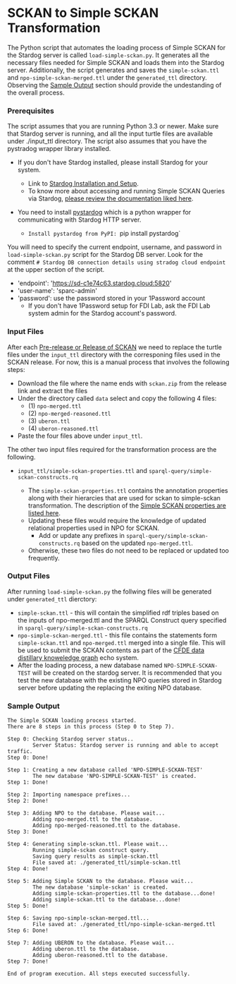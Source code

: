 # SCKAN to Simple SCKAN Transformation

The Python script that automates the loading process of Simple SCKAN for the Stardog server is called `load-simple-sckan.py`. It generates all the necessary files needed for Simple SCKAN and loads them into the Stardog server. Additionally, the script generates and saves the `simple-sckan.ttl` and `npo-simple-sckan-merged.ttl` under the `generated_ttl` directory. Observing the [Sample Output](#sample-output) section should provide the undestanding of the overall process.

### **Prerequisites**

The script assumes that you are running Python 3.3 or newer. Make sure that Stardog server is running, and all the input turtle files are available under ./input_ttl directory. The script also assumes that you have the pystradog wrapper library installed.

* If you don't have Stardog installed, please install Stardog for your system.

  * Link to [Stardog Installation and Setup](https://docs.stardog.com/install-stardog/).
  * To know more about accessing and running Simple SCKAN Queries via Stardog, [please review the documentation liked here](https://docs.stardog.com/install-stardog/).
* You need to install [pystardog](https://pypi.org/project/pystardog/) which is a python wrapper for communicating with Stardog HTTP server.

  * `Install pystardog from PyPI: `pip install pystardog`

You will need to specify the current endpoint, username, and password  in `load-simple-sckan.py` script for the Stardog DB server. Look for the comment `# Stardog DB connection details using stradog cloud endpoint` at the upper section of the script.

* 'endpoint': 'https://sd-c1e74c63.stardog.cloud:5820'
* 'user-name': 'sparc-admin'
* 'password': use the password stored in your 1Password account
  * If you don't have 1Password setup for FDI Lab, ask the FDI Lab system admin for the Stardog account's password.

### Input Files

After each [Pre-release or Release of SCKAN](https://github.com/SciCrunch/NIF-Ontology/releases) we need to replace the turtle files under the `input_ttl` directory with the corresponing files used in the SCKAN release. For now, this is a manual process that  involves the following steps:

* Download the file where the name ends with `sckan.zip` from the release link and extract the files
* Under the directory called `data` select and copy the following 4 files:
  * (1) `npo-merged.ttl`
  * (2) `npo-merged-reasoned.ttl`
  * (3) `uberon.ttl`
  * (4) `uberon-reasoned.ttl`
* Paste the four files above under `input_ttl`.

The other two input files required for the transformation process are the following.

* `input_ttl/simple-sckan-properties.ttl` and `sparql-query/simple-sckan-constructs.rq`

  * The `simple-sckan-properties.ttl` contains the annotation properties along with their hierarcies that are used for sckan to simple-sckan transformation. The description of the [Simple SCKAN properties are listed here](https://github.com/SciCrunch/sparc-curation/blob/master/docs/simple-sckan/readme.md#simple-sckan-properties).
  * Updating these files would require the knowledge of updated relational properties used in NPO for SCKAN.
    * Add or update any prefixes in `sparql-query/simple-sckan-constructs.rq` based on the updated  `npo-merged.ttl`.
  * Otherwise, these two files do not need to be replaced or updated too frequently.

### Output Files

After running `load-simple-sckan.py` the follwing files will be generated under `generated_ttl` dierctory:

* `simple-sckan.ttl` - this will contain the simplified rdf triples based on the inputs of npo-merged.ttl and the SPARQL Construct query specified in `sparql-query/simple-sckan-constructs.rq`
* `npo-simple-sckan-merged.ttl` - this file contains the statements form `simple-sckan.ttl` and `npo-merged.ttl` merged into a single file. This will be used to submit the SCKAN contents as part of the [CFDE data distillary knoweledge graph](https://github.com/TaylorResearchLab/CFDE_DataDistillery/blob/main/user_guide/CFDE_DataDistillery_UserGuide.md) echo system.
* After the loading process, a new database named `NPO-SIMPLE-SCKAN-TEST` will be created on the stardog server. It is recommended that you test the new database with the existing NPO queries stored in Stardog server before updating the replacing the exiting NPO database.

### Sample Output

```
The Simple SCKAN loading process started.
There are 8 steps in this process (Step 0 to Step 7).

Step 0: Checking Stardog server status..
        Server Status: Stardog server is running and able to accept traffic.
Step 0: Done!

Step 1: Creating a new database called 'NPO-SIMPLE-SCKAN-TEST'
        The new database 'NPO-SIMPLE-SCKAN-TEST' is created.
Step 1: Done!

Step 2: Importing namespace prefixes...
Step 2: Done!

Step 3: Adding NPO to the database. Please wait...
        Adding npo-merged.ttl to the database.
        Adding npo-merged-reasoned.ttl to the database.
Step 3: Done!

Step 4: Generating simple-sckan.ttl. Please wait...
        Running simple-sckan construct query.
        Saving query results as simple-sckan.ttl
        File saved at: ./generated_ttl/simple-sckan.ttl
Step 4: Done!

Step 5: Adding Simple SCKAN to the database. Please wait...
        The new database 'simple-sckan' is created.
        Adding simple-sckan-properties.ttl to the database...done!
        Adding simple-sckan.ttl to the database...done!
Step 5: Done!

Step 6: Saving npo-simple-sckan-merged.ttl...
        File saved at: ./generated_ttl/npo-simple-sckan-merged.ttl
Step 6: Done!

Step 7: Adding UBERON to the database. Please wait...
        Adding uberon.ttl to the database.
        Adding uberon-reasoned.ttl to the database.
Step 7: Done!

End of program execution. All steps executed successfully.
```
